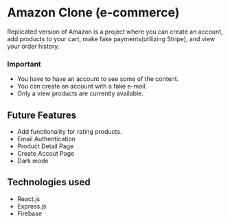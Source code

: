 # Amazon Clone (e-commerce)
Replicated version of Amazon is a project where you can create an account, add products to your cart, make fake payments(utilizing Stripe), and view your order history.

### Important

- You have to have an account to see some of the content.
- You can create an account with a fake e-mail.
- Only a view products are currently available.

## Future Features
- Add functionality for rating products.
- Email Authentication
- Product Detail Page
- Create Accout Page
- Dark mode

## Technologies used
- React.js
- Express.js
- Firebase
